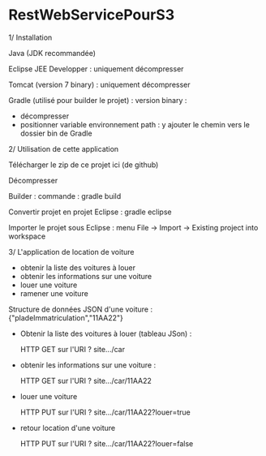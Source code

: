 # RestWebServicePourS3

1/ Installation

Java (JDK recommandée)

Eclipse JEE Developper : uniquement décompresser

Tomcat (version 7 binary) : uniquement décompresser

Gradle (utilisé pour builder le projet) : version binary :

  -  décompresser
  -  positionner variable environnement path : y ajouter le chemin vers le dossier bin de Gradle


2/ Utilisation de cette application

Télécharger le zip de ce projet ici (de github)

Décompresser

Builder : commande : gradle build

Convertir projet en projet Eclipse : gradle eclipse

Importer le projet sous Eclipse : menu File -> Import -> Existing project into workspace


3/ L'application de location de voiture 

- obtenir la liste des voitures à louer
- obtenir les informations sur une voiture
- louer une voiture
- ramener une voiture

Structure de données JSON d'une voiture :
{"pladeImmatriculation","11AA22"}

- Obtenir la liste des voitures à louer (tableau JSon) :

  HTTP GET sur l'URI ? site.../car
  
- obtenir les informations sur une voiture :

  HTTP GET sur l'URI ? site.../car/11AA22
  
- louer une voiture

  HTTP PUT sur l'URI ? site.../car/11AA22?louer=true
  
- retour location d'une voiture

  HTTP PUT sur l'URI ? site.../car/11AA22?louer=false
